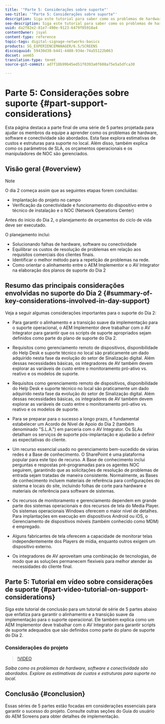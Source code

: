 ```yaml
---
title: '"Parte 5: Considerações sobre suporte"'
seo-title: '"Parte 5: Considerações sobre suporte"'
description: Siga este tutorial para saber como os problemas de hardware, software e conectividade são abordados. Explore as estimativas de custos e estruturas para suporte no local. Além disso, saiba como os parâmetros de SLA, os orçamentos operacionais e os manipuladores de NOC são gerenciados.
seo-description: Siga este tutorial para saber como os problemas de hardware, software e conectividade são abordados. Explore as estimativas de custos e estruturas para suporte no local. Além disso, saiba como os parâmetros de SLA, os orçamentos operacionais e os manipuladores de NOC são gerenciados.
uuid: da2f82e2-81e7-490e-9123-6479f05918a4
contentOwner: jsyal
content-type: reference
topic-tags: digital-signage-networks-basics
products: SG_EXPERIENCEMANAGER/6.5/SCREENS
discoiquuid: 59430d38-b441-4488-934e-74a55122b063
docset: aem65
translation-type: tm+mt
source-git-commit: ad7f18b99b45ed51f0393a0f608a75e5a5dfca30

---
```



# Parte 5: Considerações sobre suporte {#part-support-considerations}

Esta página destaca a parte final de uma série de 5 partes projetada para ajudar os membros da equipe a aprender como os problemas de hardware, software e conectividade são abordados. Esta fase explora estimativas de custos e estruturas para suporte no local. Além disso, também explica como os parâmetros de SLA, os orçamentos operacionais e os manipuladores de NOC são gerenciados.

## Visão geral {#overview}

>[!NOTE]
>
>O dia 2 começa assim que as seguintes etapas forem concluídas:
>
>* Implantação do projeto no campo
>* Verificação da conectividade e funcionamento do dispositivo entre o técnico de instalação e o NOC (Network Operations Center)
>
>
Antes do início do Dia 2, o planejamento de orçamentos do ciclo de vida deve ser executado.

O planejamento inclui:

* Solucionando falhas de hardware, software ou conectividade
* Equilibrar os custos de resolução de problemas em relação aos requisitos comerciais dos clientes finais.
* Identificar o melhor método para a repetição de problemas na rede.
* Como orientar o alinhamento entre o AEM Implementor e o AV Integrator na elaboração dos planos de suporte do Dia 2

## Resumo das principais considerações envolvidas no suporte do Dia 2 {#summary-of-key-considerations-involved-in-day-support}

Veja a seguir algumas considerações importantes para o suporte do Dia 2:

* Para garantir o alinhamento e a transição suave da implementação para o suporte operacional, o AEM Implementor deve trabalhar com o AV Integrator para garantir que os scripts de suporte apropriados sejam definidos como parte do plano de suporte do Dia 2.
* Requisitos como gerenciamento remoto de dispositivos, disponibilidade do Help Desk e suporte técnico no local são praticamente um dado adquirido nesta fase da evolução do setor de Sinalização digital. Além dessas necessidades básicas, os integradores de AV também devem explorar as variáveis de custo entre o monitoramento pró-ativo vs. reativo e os modelos de suporte.

* Requisitos como gerenciamento remoto de dispositivos, disponibilidade do Help Desk e suporte técnico no local são praticamente um dado adquirido nesta fase da evolução do setor de Sinalização digital. Além dessas necessidades básicas, os integradores de AV também devem explorar as variáveis de custo entre o monitoramento pró-ativo vs. reativo e os modelos de suporte.
* Para se preparar para o sucesso a longo prazo, é fundamental estabelecer um Acordo de Nível de Apoio do Dia 2 (também denominado "S.L.A.") em parceria com o AV Integrator. Os SLAs detalham os serviços de suporte pós-implantação e ajudarão a definir as expectativas do cliente.
* Um recurso essencial usado no gerenciamento bem-sucedido de várias redes é a Base de conhecimento. O SharePoint é uma plataforma popular para este tipo de recurso. A Base de conhecimento inclui perguntas e respostas pré-programadas para os agentes NOC seguirem, garantindo que as solicitações de resolução de problemas de entrada sejam tratadas de maneira consistente. Normalmente, as Bases de conhecimento incluem materiais de referência para configurações do sistema e locais do site, incluindo folhas de corte para hardware e materiais de referência para software de sistemas.
* Os recursos de monitoramento e gerenciamento dependem em grande parte dos sistemas operacionais e dos recursos de tela do Media Player. Os sistemas operacionais Windows oferecem o maior nível de detalhes. Para implantações em execução em dispositivos Android ou iOS, o Gerenciamento de dispositivos móveis (também conhecido como MDM) é empregado.
* Alguns fabricantes de tela oferecem a capacidade de monitorar telas independentemente dos Players de mídia, enquanto outros exigem um dispositivo externo.
* Os integradores de AV aproveitam uma combinação de tecnologias, de modo que as soluções permanecem flexíveis para melhor atender às necessidades do cliente final.

## Parte 5: Tutorial em vídeo sobre considerações de suporte {#part-video-tutorial-on-support-considerations}

Siga este tutorial de conclusão para um tutorial de série de 5 partes abaixo que enfatiza para garantir o alinhamento e a transição suave da implementação para o suporte operacional. Ele também explica como um AEM Implementor deve trabalhar com o AV Integrator para garantir scripts de suporte adequados que são definidos como parte do plano de suporte do Dia 2.

### Considerações do projeto

>[!VIDEO](https://video.tv.adobe.com/v/28383?captions=por_br)

*Saiba como os problemas de hardware, software e conectividade são abordados. Explore as estimativas de custos e estruturas para suporte no local.*

## Conclusão {#conclusion}

Essas séries de 5 partes estão focadas em considerações essenciais para garantir o sucesso do projeto. Consulte outras seções do Guia do usuário do AEM Screens para obter detalhes de implementação.

